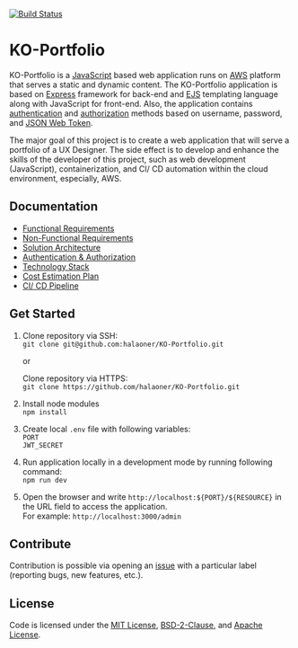 [![Build Status](https://img.shields.io/endpoint.svg?url=https%3A%2F%2Factions-badge.atrox.dev%2Fhalaoner%2FKO-Portfolio%2Fbadge%3Fref%3Ddev%26token%3D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&style=flat)](https://actions-badge.atrox.dev/halaoner/KO-Portfolio/goto?ref=dev&token=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)


# KO-Portfolio
KO-Portfolio is a [JavaScript](https://www.javascript.com) based web application runs on [AWS](https://aws.amazon.com) platform that serves a static and dynamic content. The KO-Portfolio application is based on [Express](http://expressjs.com) framework for back-end and [EJS](https://ejs.co) templating language along with JavaScript for front-end. Also, the application contains [authentication](https://auth0.com/docs/login/authentication) and [authorization](https://auth0.com/intro-to-iam/what-is-authorization/) methods based on username, password, and [JSON Web Token](https://jwt.io).

The major goal of this project is to create a web application that will serve a portfolio of a UX Designer. The side effect is to develop and enhance the skills of the developer of this project, such as web development (JavaScript), containerization, and CI/ CD automation within the cloud environment, especially, AWS.


## Documentation
- [Functional Requirements](doc/application-requirements/functional-requirements.md)
- [Non-Functional Requirements](doc/application-requirements/non-functional-requirements.md)
- [Solution Architecture](doc/diagrams/solution-architecture/solution-architecture.png)
- [Authentication & Authorization](doc/authentication/authentication.md)
- [Technology Stack](doc/decision-log.md)
- [Cost Estimation Plan](doc/cost-estimation-plan/cost-estimation-plan.md)
- [CI/ CD Pipeline](doc/pipelines/pipelines.md)


## Get Started
1. Clone repository via SSH:\
`git clone git@github.com:halaoner/KO-Portfolio.git`

    or

    Clone repository via HTTPS:\
    `git clone https://github.com/halaoner/KO-Portfolio.git`

1. Install node modules\
`npm install`

1. Create local `.env` file with following variables:\
`PORT`\
`JWT_SECRET`

1. Run application locally in a development mode by running following command:\
`npm run dev`

1. Open the browser and write `http://localhost:${PORT}/${RESOURCE}` in the URL field to access the application.\
For example:
`http://localhost:3000/admin`


## Contribute
Contribution is possible via opening an [issue](https://github.com/halaoner/KO-Portfolio/issues) with a particular label (reporting bugs, new features, etc.).


## License
Code is licensed under the [MIT License](https://opensource.org/licenses/MIT), [BSD-2-Clause](https://opensource.org/licenses/BSD-2-Clause), and [Apache License](https://www.apache.org/licenses/LICENSE-2.0).
